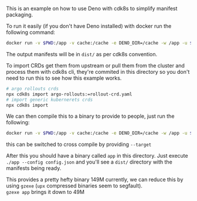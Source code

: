 This is an example on how to use Deno with cdk8s to simplify manifest packaging.

To run it easily (if you don't have Deno installed) with docker run the following command:
```sh
docker run -v $PWD:/app -v cache:/cache -e DENO_DIR=/cache -w /app -u $(id -u):$(id -g) -t denoland/deno:1.38.1 run --allow-read --allow-write /app/main.ts --config config.json
```

The output manifests will be in `dist/` as per cdk8s convention.

To import CRDs get them from upstream or pull them from the cluster and process them with cdk8s cli, they're commited in this directory so you don't
need to run this to see how this example works.
```sh
# argo rollouts crds
npx cdk8s import argo-rollouts:=rollout-crd.yaml
# import generic kubernerets crds
npx cdk8s import
```

We can then compile this to a binary to provide to people, just run the following:
```sh
docker run -v $PWD:/app -v cache:/cache -e DENO_DIR=/cache -w /app -u $(id -u):$(id -g) -t denoland/deno:1.38.1 compile --allow-read --allow-write /app/main.ts
```
this can be switched to cross compile by providing `--target`

After this you should have a binary called `app` in this directory.
Just execute `./app --config config.json` and you'll see a `dist/` directory with the manifests being ready.

This provides a pretty hefty binary 149M currently, we can reduce this by using `gzexe` (`upx` compressed binaries seem to segfault).  
`gzexe app` brings it down to 49M
